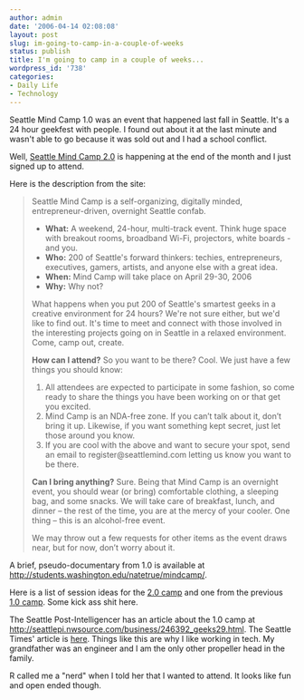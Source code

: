 ```yaml
---
author: admin
date: '2006-04-14 02:08:08'
layout: post
slug: im-going-to-camp-in-a-couple-of-weeks
status: publish
title: I'm going to camp in a couple of weeks...
wordpress_id: '738'
categories:
- Daily Life
- Technology
---
```

Seattle Mind Camp 1.0 was an event that happened last fall in Seattle. It's a  24 hour geekfest with people. I found out about it at the last minute and wasn't  able to go because it was sold out and I had a school conflict.

Well, <a href="http://seattlemind.com/">Seattle Mind Camp 2.0</a> is  happening at the end of the month and I just signed up to attend.

Here is the description from the site:
<blockquote>Seattle Mind Camp is a self-organizing, digitally minded,  	entrepreneur-driven, overnight Seattle confab.
<ul>
	<li><strong>What:</strong> A weekend, 24-hour, multi-track event. Think huge space  		with breakout rooms, broadband Wi-Fi, projectors, white boards - and  		you.</li>
	<li><strong>Who:</strong> 200 of Seattle's forward thinkers: techies,  		entrepreneurs, executives, gamers, artists, and anyone else with a great  		idea.</li>
	<li><strong>When:</strong> Mind Camp will take place on April 29-30, 2006</li>
	<li><strong>Why:</strong> Why not?</li>
</ul>
What happens when you put 200 of Seattle's smartest geeks in a creative  	environment for 24 hours? We're not sure either, but we'd like to find out.  	It's time to meet and connect with those involved in the interesting  	projects going on in Seattle in a relaxed environment. Come, camp out,  	create.

<strong>How can I attend?</strong>
So you want to be there? Cool. We just have a few things you should know:
<ol>
	<li>All attendees are expected to participate in some fashion, so come  		ready to share the things you have been working on or that get you  		excited.</li>
	<li>Mind Camp is an NDA-free zone. If you can’t talk about it, don’t  		bring it up. Likewise, if you want something kept secret, just let those  		around you know.</li>
	<li>If you are cool with the above and want to secure your spot, send an  		email to register@seattlemind.com letting us know you want to be there.</li>
</ol>
<strong>Can I bring anything?</strong>
Sure. Being that Mind Camp is an overnight event, you should wear (or bring)  	comfortable clothing, a sleeping bag, and some snacks. We will take care of  	breakfast, lunch, and dinner – the rest of the time, you are at the mercy of  	your cooler. One thing – this is an alcohol-free event.

We may throw out a few requests for other items as the event draws near, but  	for now, don’t worry about it.</blockquote>
A brief, pseudo-documentary from 1.0 is available at <a href="http://students.washington.edu/natetrue/mindcamp/"> http://students.washington.edu/natetrue/mindcamp/</a>.

Here is a list of session ideas for the <a href="http://www.seattlemind.com/wiki/index.php/MC2_Session_Ideas">2.0 camp</a>  and one from the previous <a href="http://www.seattlemind.com/wiki/index.php/Session_Ideas">1.0 camp</a>.  Some kick ass shit here.

The Seattle Post-Intelligencer has an article about the 1.0 camp at <a href="http://seattlepi.nwsource.com/business/246392_geeks29.html">http://seattlepi.nwsource.com/business/246392_geeks29.html</a>. The Seattle Times' article is <a href="http://seattletimes.nwsource.com/html/businesstechnology/2002594398_btinterface31.html">here</a>.
Things like this are why I like working in tech. My grandfather was an  engineer and I am the only other propeller head in the family.

R called me a "nerd" when I told her that I wanted to attend. It looks like  fun and open ended though.
